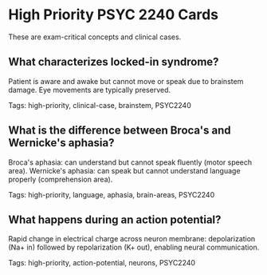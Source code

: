 # High Priority PSYC 2240 Cards

These are exam-critical concepts and clinical cases.

## What characterizes locked-in syndrome?

Patient is aware and awake but cannot move or speak due to brainstem damage. Eye movements are typically preserved.

Tags: high-priority, clinical-case, brainstem, PSYC2240

## What is the difference between Broca's and Wernicke's aphasia?

Broca's aphasia: can understand but cannot speak fluently (motor speech area). Wernicke's aphasia: can speak but cannot understand language properly (comprehension area).

Tags: high-priority, language, aphasia, brain-areas, PSYC2240

## What happens during an action potential?

Rapid change in electrical charge across neuron membrane: depolarization (Na+ in) followed by repolarization (K+ out), enabling neural communication.

Tags: high-priority, action-potential, neurons, PSYC2240
